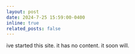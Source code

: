 ```yaml
---
layout: post
date: 2024-7-25 15:59:00-0400
inline: true
related_posts: false
---
```


ive started this site. it has no content. it soon will.
